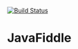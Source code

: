 [![Build Status](https://travis-ci.org/IamConstantine/JavaFiddle.svg?branch=master)](https://travis-ci.org/IamConstantine/JavaFiddle)
# JavaFiddle
